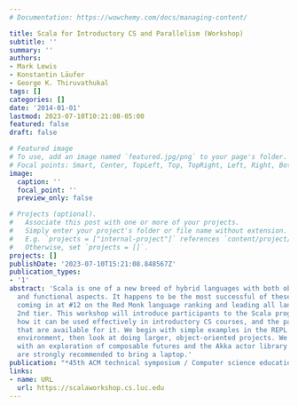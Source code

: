 ```yaml
---
# Documentation: https://wowchemy.com/docs/managing-content/

title: Scala for Introductory CS and Parallelism (Workshop)
subtitle: ''
summary: ''
authors:
- Mark Lewis
- Konstantin Läufer
- George K. Thiruvathukal
tags: []
categories: []
date: '2014-01-01'
lastmod: 2023-07-10T10:21:08-05:00
featured: false
draft: false

# Featured image
# To use, add an image named `featured.jpg/png` to your page's folder.
# Focal points: Smart, Center, TopLeft, Top, TopRight, Left, Right, BottomLeft, Bottom, BottomRight.
image:
  caption: ''
  focal_point: ''
  preview_only: false

# Projects (optional).
#   Associate this post with one or more of your projects.
#   Simply enter your project's folder or file name without extension.
#   E.g. `projects = ["internal-project"]` references `content/project/deep-learning/index.md`.
#   Otherwise, set `projects = []`.
projects: []
publishDate: '2023-07-10T15:21:08.848567Z'
publication_types:
- '1'
abstract: 'Scala is one of a new breed of hybrid languages with both object-oriented
  and functional aspects. It happens to be the most successful of these languages
  coming in at #12 on the Red Monk language ranking and leading all languages in their
  2nd tier. This workshop will introduce participants to the Scala programming language,
  how it can be used effectively in introductory CS courses, and the parallel tools
  that are available for it. We begin with simple examples in the REPL and scripting
  environment, then look at doing larger, object-oriented projects. We finish off
  with an exploration of composable futures and the Akka actor library. Participants
  are strongly recommended to bring a laptop.'
publication: "*45th ACM technical symposium / Computer science education (SIGCSE '14)*"
links:
- name: URL
  url: https://scalaworkshop.cs.luc.edu
---
```

